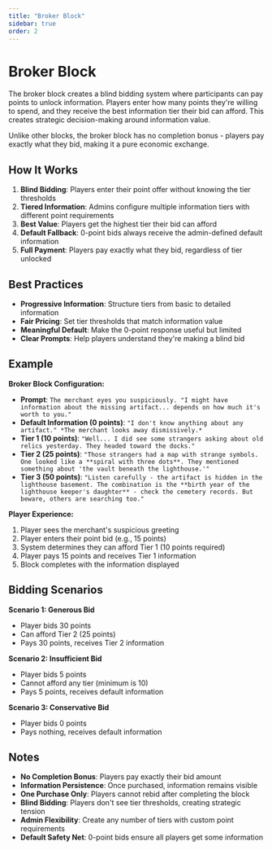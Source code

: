 ```yaml
---
title: "Broker Block"
sidebar: true
order: 2
---
```


# Broker Block

The broker block creates a blind bidding system where participants can pay points to unlock information. Players enter how many points they're willing to spend, and they receive the best information tier their bid can afford. This creates strategic decision-making around information value.

Unlike other blocks, the broker block has no completion bonus - players pay exactly what they bid, making it a pure economic exchange.

## How It Works

1. **Blind Bidding**: Players enter their point offer without knowing the tier thresholds
2. **Tiered Information**: Admins configure multiple information tiers with different point requirements
3. **Best Value**: Players get the highest tier their bid can afford
4. **Default Fallback**: 0-point bids always receive the admin-defined default information
5. **Full Payment**: Players pay exactly what they bid, regardless of tier unlocked

## Best Practices

- **Progressive Information**: Structure tiers from basic to detailed information
- **Fair Pricing**: Set tier thresholds that match information value
- **Meaningful Default**: Make the 0-point response useful but limited
- **Clear Prompts**: Help players understand they're making a blind bid

## Example

**Broker Block Configuration:**
- **Prompt**: `The merchant eyes you suspiciously. "I might have information about the missing artifact... depends on how much it's worth to you."`
- **Default Information (0 points)**: `"I don't know anything about any artifact." *The merchant looks away dismissively.*`
- **Tier 1 (10 points)**: `"Well... I did see some strangers asking about old relics yesterday. They headed toward the docks."`
- **Tier 2 (25 points)**: `"Those strangers had a map with strange symbols. One looked like a **spiral with three dots**. They mentioned something about 'the vault beneath the lighthouse.'"`
- **Tier 3 (50 points)**: `"Listen carefully - the artifact is hidden in the lighthouse basement. The combination is the **birth year of the lighthouse keeper's daughter** - check the cemetery records. But beware, others are searching too."`

**Player Experience:**
1. Player sees the merchant's suspicious greeting
2. Player enters their point bid (e.g., 15 points)
3. System determines they can afford Tier 1 (10 points required)
4. Player pays 15 points and receives Tier 1 information
5. Block completes with the information displayed

## Bidding Scenarios

**Scenario 1: Generous Bid**
- Player bids 30 points
- Can afford Tier 2 (25 points)
- Pays 30 points, receives Tier 2 information

**Scenario 2: Insufficient Bid**
- Player bids 5 points
- Cannot afford any tier (minimum is 10)
- Pays 5 points, receives default information

**Scenario 3: Conservative Bid**
- Player bids 0 points
- Pays nothing, receives default information

## Notes

- **No Completion Bonus**: Players pay exactly their bid amount
- **Information Persistence**: Once purchased, information remains visible
- **One Purchase Only**: Players cannot rebid after completing the block
- **Blind Bidding**: Players don't see tier thresholds, creating strategic tension
- **Admin Flexibility**: Create any number of tiers with custom point requirements
- **Default Safety Net**: 0-point bids ensure all players get some information
